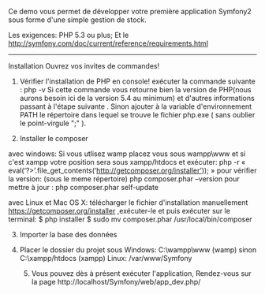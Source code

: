 Ce demo vous permet de développer votre première application Symfony2 sous forme d'une simple gestion de stock.


Les exigences:
PHP 5.3 ou plus;
Et le http://symfony.com/doc/current/reference/requirements.html

******************************************************************************************************************************************************************
Installation
Ouvrez vos invites de commandes!

1. Vérifier l'installation de PHP en console!
exécuter la commande suivante : php -v
Si cette commande vous retourne bien la version de PHP(nous aurons besoin ici de la version 5.4 au minimum) et d'autres informations passant à l'étape suivante .
Sinon ajouter à la variable d'environnement PATH  le répertoire dans lequel se trouve le fichier php.exe ( sans oublier le point-virgule ";" ).

2. Installer le composer

avec windows:
Si vous utlisez wamp placez vous sous  wampp\www  et si c'est xampp votre position sera sous xampp/htdocs
et exécuter: php -r « eval(‘?>’.file_get_contents(‘http://getcomposer.org/installer’)); »
pour vérifier la version: (sous le meme répertoire) php composer.phar –version
pour mettre à jour : php composer.phar self-update

avec  Linux et Mac OS X:
télécharger le fichier d'installation manuellement https://getcomposer.org/installer ,exécuter-le et puis exécuter sur le terminal:
$ php installer
$ sudo mv composer.phar /usr/local/bin/composer


3. Importer la base des données

4. Placer le dossier du projet sous
Windows:
  C:\wampp\www (wamp) sinon  C:\xampp/htdocs (xampp) 
  Linux:
   /var/www/Symfony  

   5. Vous pouvez dès à présent exécuter l'application,  Rendez-vous sur la page http://localhost/Symfony/web/app_dev.php/
   

